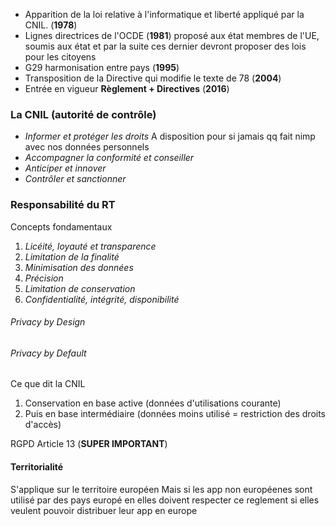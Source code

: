 - Apparition de la loi relative à l'informatique et liberté appliqué par la CNIL. (**1978**)
- Lignes directrices de l'OCDE (**1981**) proposé aux état membres de l'UE, soumis aux état et par la suite ces dernier devront proposer des lois pour les citoyens
- G29 harmonisation entre pays (**1995**)
- Transposition de la Directive qui modifie le texte de 78 (**2004**)
- Entrée en vigueur **Règlement + Directives** (**2016**)

### La CNIL (autorité de contrôle)
- *Informer et protéger les droits* A disposition pour si jamais qq fait nimp avec nos données personnels 
- *Accompagner la conformité et conseiller*
- *Anticiper et innover*
- *Contrôler et sanctionner*

### Responsabilité du RT
Concepts fondamentaux
1) *Licéité, loyauté et transparence*
2) *Limitation de la finalité*
3) *Minimisation des données*
4) *Précision*
5) *Limitation de conservation*
6) *Confidentialité, intégrité, disponibilité*

###### Privacy by Design
###### Privacy by Default

Ce que dit la CNIL
1) Conservation en base active (données d'utilisations courante)
2) Puis en base intermédiaire (données moins utilisé = restriction des droits d'accès)

RGPD Article 13 (**SUPER IMPORTANT**)
#### Territorialité
S'applique sur le territoire européen
Mais si les app non européenes sont utilisé par des pays europé en elles doivent respecter ce reglement si elles veulent pouvoir distribuer leur app en europe
